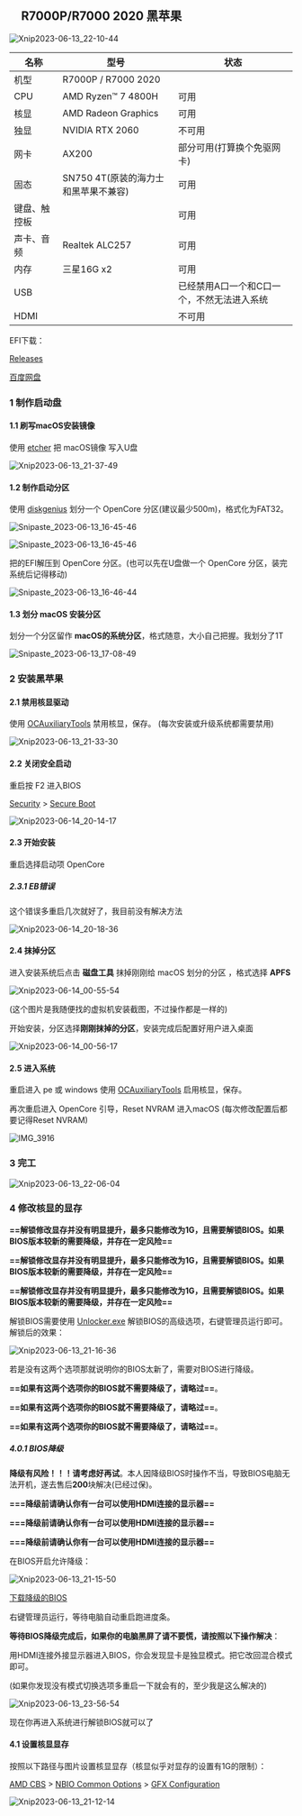 ## 　R7000P/R7000 2020 黑苹果

![Xnip2023-06-13_22-10-44](images/Xnip2023-06-13_22-10-44.jpg)

| 名称         | 型号                | 状态                 |
| ------------ | ------------------- | -------------------- |
| 机型         | R7000P / R7000 2020 |                      |
| CPU          | AMD Ryzen™ 7 4800H  | 可用                 |
| 核显         | AMD Radeon Graphics | 可用                 |
| 独显         | NVIDIA RTX 2060 | 不可用                 |
| 网卡         | AX200               | 部分可用(打算换个免驱网卡) |
| 固态         | SN750 4T(原装的海力士和黑苹果不兼容) | 可用                 |
| 键盘、触控板 |                     | 可用                 |
| 声卡、音频   | Realtek ALC257      | 可用                 |
| 内存         | 三星16G x2          | 可用                 |
| USB          |                     | 已经禁用A口一个和C口一个，不然无法进入系统 |
| HDMI          |                     | 不可用 |

EFI下载：

[Releases](https://github.com/W2725730722/Lenovo-R7000P-2020-Hackintosh/releases)

[百度网盘](https://pan.baidu.com/s/17imiltH9gtgzVnm6l66AZQ?pwd=xzev)

### 1 制作启动盘

#### 1.1 刷写macOS安装镜像

使用 [etcher](https://github.com/balena-io/etcher) 把 macOS镜像 写入U盘

![Xnip2023-06-13_21-37-49](images/Xnip2023-06-13_21-37-49.jpg)

#### 1.2 制作启动分区

使用 [diskgenius](https://www.diskgenius.cn) 划分一个 OpenCore 分区(建议最少500m)，格式化为FAT32。

![Snipaste_2023-06-13_16-45-46](images/Snipaste_2023-06-13_17-08-24.png)

![Snipaste_2023-06-13_16-45-46](images/Snipaste_2023-06-13_16-45-46.png)

把的EFI解压到 OpenCore 分区。(也可以先在U盘做一个 OpenCore 分区，装完系统后记得移动)

![Snipaste_2023-06-13_16-46-44](images/Snipaste_2023-06-13_16-46-44.png)

#### 1.3 划分 macOS 安装分区

划分一个分区留作 **macOS的系统分区**，格式随意，大小自己把握。我划分了1T

![Snipaste_2023-06-13_17-08-49](images/Snipaste_2023-06-13_17-08-49.png)

### 2 安装黑苹果

#### 2.1 禁用核显驱动

使用 [OCAuxiliaryTools](https://github.com/ic005k/OCAuxiliaryTools) 禁用核显，保存。 (每次安装或升级系统都需要禁用)

![Xnip2023-06-13_21-33-30](images/Xnip2023-06-13_21-33-30.jpg)

#### 2.2 关闭安全启动

重启按 F2 进入BIOS

<u>Security</u> > <u>Secure Boot</u>

![Xnip2023-06-14_20-14-17](images/Xnip2023-06-14_20-14-17.jpg)

#### 2.3 开始安装

重启选择启动项 OpenCore

##### 2.3.1 EB错误

这个错误多重启几次就好了，我目前没有解决方法

![Xnip2023-06-14_20-18-36](images/Xnip2023-06-14_20-18-36.jpg)

#### 2.4 抹掉分区

进入安装系统后点击 **磁盘工具** 抹掉刚刚给 macOS 划分的分区 ，格式选择 **APFS**

![Xnip2023-06-14_00-55-54](images/Xnip2023-06-14_00-55-54.jpg)

(这个图片是我随便找的虚拟机安装截图，不过操作都是一样的)

开始安装，分区选择**刚刚抹掉的分区**，安装完成后配置好用户进入桌面

![Xnip2023-06-14_00-56-17](images/Xnip2023-06-14_00-56-17.jpg)

#### 2.5 进入系统

重启进入 pe 或 windows 使用 [OCAuxiliaryTools](https://github.com/ic005k/OCAuxiliaryTools) 启用核显，保存。

再次重启进入 OpenCore 引导，Reset NVRAM 进入macOS (每次修改配置后都要记得Reset NVRAM)

![IMG_3916](images/IMG_3916.jpeg)

### 3 完工

![Xnip2023-06-13_22-06-04](images/Xnip2023-06-13_22-06-04.jpg)

### 4 修改核显的显存

**==解锁修改显存并没有明显提升，最多只能修改为1G，且需要解锁BIOS。如果BIOS版本较新的需要降级，并存在一定风险==**

**==解锁修改显存并没有明显提升，最多只能修改为1G，且需要解锁BIOS。如果BIOS版本较新的需要降级，并存在一定风险==**

**==解锁修改显存并没有明显提升，最多只能修改为1G，且需要解锁BIOS。如果BIOS版本较新的需要降级，并存在一定风险==**

解锁BIOS需要使用 [Unlocker.exe](https://winraid.level1techs.com/t/tool-lenovo-h20-bios-unlocker-and-locker/38150) 解锁BIOS的高级选项，右键管理员运行即可。解锁后的效果：

![Xnip2023-06-13_21-16-36](images/Xnip2023-06-13_21-16-36.jpg)

若是没有这两个选项那就说明你的BIOS太新了，需要对BIOS进行降级。

**==如果有这两个选项你的BIOS就不需要降级了，请略过==**。

**==如果有这两个选项你的BIOS就不需要降级了，请略过==**。

**==如果有这两个选项你的BIOS就不需要降级了，请略过==**。

##### 4.0.1 BIOS降级

**降级有风险！！！请考虑好再试**。本人因降级BIOS时操作不当，导致BIOS电脑无法开机，遂去售后**200**块解决(已经过保)。

**===降级前请确认你有一台可以使用HDMI连接的显示器==**

**===降级前请确认你有一台可以使用HDMI连接的显示器==**

**===降级前请确认你有一台可以使用HDMI连接的显示器==**

在BIOS开启允许降级：

![Xnip2023-06-13_21-15-50](images/Xnip2023-06-13_21-15-50.jpg)

[下载降级的BIOS](https://download.lenovo.com/consumer/mobiles/fscn20ww.exe)

右键管理员运行，等待电脑自动重启跑进度条。

**等待BIOS降级完成后，如果你的电脑黑屏了请不要慌，请按照以下操作解决**：

用HDMI连接外接显示器进入BIOS，你会发现显卡是独显模式。把它改回混合模式即可。

(如果你发现没有模式切换选项多重启一下就会有的，至少我是这么解决的)

![Xnip2023-06-13_23-56-54](images/Xnip2023-06-13_23-56-54.jpg)

现在你再进入系统进行解锁BIOS就可以了

#### 4.1 设置核显显存

按照以下路径与图片设置核显显存（核显似乎对显存的设置有1G的限制）：

<u>AMD CBS</u> > <u>NBIO Common Options</u> > <u>GFX Configuration</u>

![Xnip2023-06-13_21-12-14](images/Xnip2023-06-13_21-12-14.jpg)